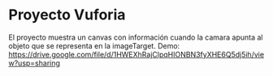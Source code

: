 # Proyecto Vuforia

El proyecto muestra un canvas con información cuando la camara apunta al objeto que se representa en la imageTarget.
Demo:
https://drive.google.com/file/d/1HWEXhRajClpqHIONBN3fyXHE6Q5dj5ih/view?usp=sharing

